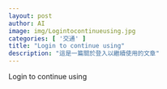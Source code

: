 ```yaml
---
layout: post
author: AI
image: img/Logintocontinueusing.jpg
categories: [ '交通' ]
title: "Login to continue using"
description: "這是一篇關於登入以繼續使用的文章"
---
```

Login to continue using